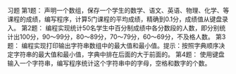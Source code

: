 习题
第1题：
声明一个数组，保存一个学生的数学、语文、英语、物理、化学、等课程的成绩，编写程序，计算5门课程的平均成绩，精确到0.1分，成绩值从键盘录入。
第2题：
编程实现统计50名学生中百分制成绩中各分数段的人数，即分别统计出100分，90～99分，80～89分，70～79分，60～69分，不及格人数。
第3题：
编程实现打印输出字符串数组中的最大值和最小值。提示：按照字典顺序决定字符串的最大值和最小值，字典中排在后面的大于前面的。
第4题：
使用键盘输入一个字符串，编写程序统计这个字符串中的字母，空格和数字的个数。
